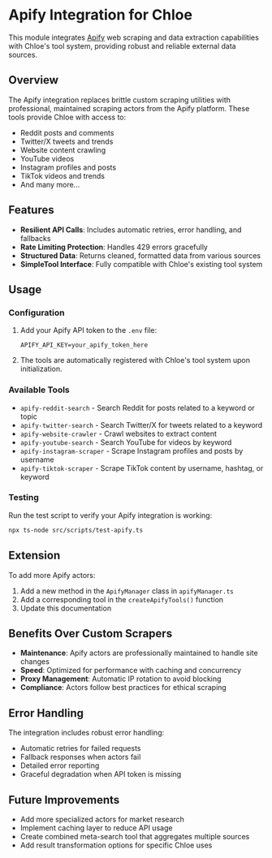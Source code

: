 # Apify Integration for Chloe

This module integrates [Apify](https://apify.com/) web scraping and data extraction capabilities with Chloe's tool system, providing robust and reliable external data sources.

## Overview

The Apify integration replaces brittle custom scraping utilities with professional, maintained scraping actors from the Apify platform. These tools provide Chloe with access to:

- Reddit posts and comments
- Twitter/X tweets and trends
- Website content crawling
- YouTube videos
- Instagram profiles and posts
- TikTok videos and trends
- And many more...

## Features

- **Resilient API Calls**: Includes automatic retries, error handling, and fallbacks
- **Rate Limiting Protection**: Handles 429 errors gracefully
- **Structured Data**: Returns cleaned, formatted data from various sources
- **SimpleTool Interface**: Fully compatible with Chloe's existing tool system

## Usage

### Configuration

1. Add your Apify API token to the `.env` file:
   ```
   APIFY_API_KEY=your_apify_token_here
   ```

2. The tools are automatically registered with Chloe's tool system upon initialization.

### Available Tools

- `apify-reddit-search` - Search Reddit for posts related to a keyword or topic
- `apify-twitter-search` - Search Twitter/X for tweets related to a keyword
- `apify-website-crawler` - Crawl websites to extract content
- `apify-youtube-search` - Search YouTube for videos by keyword
- `apify-instagram-scraper` - Scrape Instagram profiles and posts by username
- `apify-tiktok-scraper` - Scrape TikTok content by username, hashtag, or keyword

### Testing

Run the test script to verify your Apify integration is working:

```bash
npx ts-node src/scripts/test-apify.ts
```

## Extension

To add more Apify actors:

1. Add a new method in the `ApifyManager` class in `apifyManager.ts`
2. Add a corresponding tool in the `createApifyTools()` function
3. Update this documentation

## Benefits Over Custom Scrapers

- **Maintenance**: Apify actors are professionally maintained to handle site changes
- **Speed**: Optimized for performance with caching and concurrency
- **Proxy Management**: Automatic IP rotation to avoid blocking
- **Compliance**: Actors follow best practices for ethical scraping

## Error Handling

The integration includes robust error handling:

- Automatic retries for failed requests
- Fallback responses when actors fail
- Detailed error reporting
- Graceful degradation when API token is missing

## Future Improvements

- Add more specialized actors for market research
- Implement caching layer to reduce API usage
- Create combined meta-search tool that aggregates multiple sources
- Add result transformation options for specific Chloe uses 